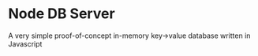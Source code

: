 # Node DB Server
A very simple proof-of-concept in-memory key->value database written in Javascript
